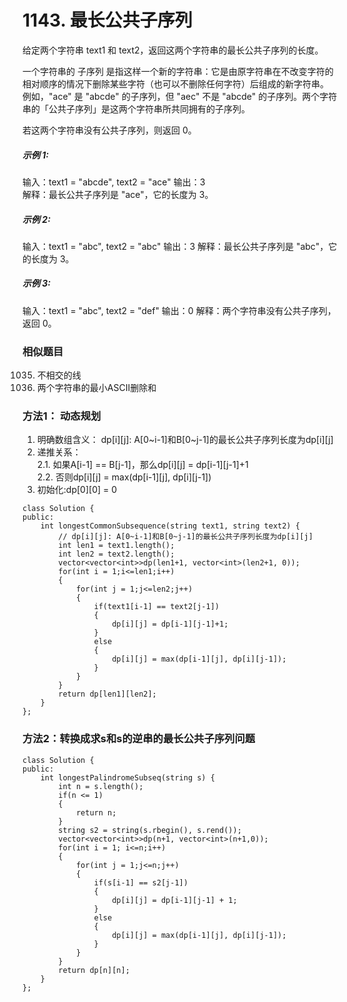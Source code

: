 # 1143. 最长公共子序列

给定两个字符串 text1 和 text2，返回这两个字符串的最长公共子序列的长度。

一个字符串的 子序列 是指这样一个新的字符串：它是由原字符串在不改变字符的相对顺序的情况下删除某些字符（也可以不删除任何字符）后组成的新字符串。
例如，"ace" 是 "abcde" 的子序列，但 "aec" 不是 "abcde" 的子序列。两个字符串的「公共子序列」是这两个字符串所共同拥有的子序列。

若这两个字符串没有公共子序列，则返回 0。

##### 示例 1:

输入：text1 = "abcde", text2 = "ace" 
输出：3  
解释：最长公共子序列是 "ace"，它的长度为 3。
##### 示例 2:

输入：text1 = "abc", text2 = "abc"
输出：3
解释：最长公共子序列是 "abc"，它的长度为 3。
##### 示例 3:

输入：text1 = "abc", text2 = "def"
输出：0
解释：两个字符串没有公共子序列，返回 0。

### 相似题目
1035. 不相交的线  
712. 两个字符串的最小ASCII删除和  


### 方法1： 动态规划
1. 明确数组含义： dp[i][j]: A[0~i-1]和B[0~j-1]的最长公共子序列长度为dp[i][j]  
2. 递推关系：   
    2.1. 如果A[i-1] == B[j-1]，那么dp[i][j] = dp[i-1][j-1]+1   
    2.2. 否则dp[i][j] = max(dp[i-1][j], dp[i][j-1])    
3. 初始化:dp[0][0] = 0  

```
class Solution {
public:
    int longestCommonSubsequence(string text1, string text2) {
        // dp[i][j]: A[0~i-1]和B[0~j-1]的最长公共子序列长度为dp[i][j]
        int len1 = text1.length();
        int len2 = text2.length();
        vector<vector<int>>dp(len1+1, vector<int>(len2+1, 0));
        for(int i = 1;i<=len1;i++)
        {
            for(int j = 1;j<=len2;j++)
            {
                if(text1[i-1] == text2[j-1])
                {
                    dp[i][j] = dp[i-1][j-1]+1;
                }
                else
                {
                    dp[i][j] = max(dp[i-1][j], dp[i][j-1]);
                }
            }
        }
        return dp[len1][len2];
    }
};
```

### 方法2：转换成求s和s的逆串的最长公共子序列问题
```
class Solution {
public:
    int longestPalindromeSubseq(string s) {
        int n = s.length();
        if(n <= 1)
        {
            return n;
        }
        string s2 = string(s.rbegin(), s.rend());
        vector<vector<int>>dp(n+1, vector<int>(n+1,0));
        for(int i = 1; i<=n;i++)
        {
            for(int j = 1;j<=n;j++)
            {
                if(s[i-1] == s2[j-1])
                {
                    dp[i][j] = dp[i-1][j-1] + 1;
                }
                else
                {
                    dp[i][j] = max(dp[i-1][j], dp[i][j-1]);
                }
            }
        }
        return dp[n][n];
    }
};
```